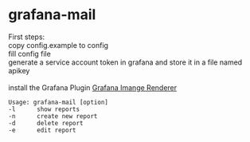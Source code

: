 # grafana-mail
First steps:<br>
copy config.example to config<br>
fill config file<br>
generate a service account token in grafana and store it in a file named apikey<br>
<br>
install the Grafana Plugin [Grafana Imange Renderer](https://grafana.com/grafana/plugins/grafana-image-renderer/)<br>

```
Usage: grafana-mail [option]
-l      show reports
-n      create new report
-d      delete report
-e      edit report
```
